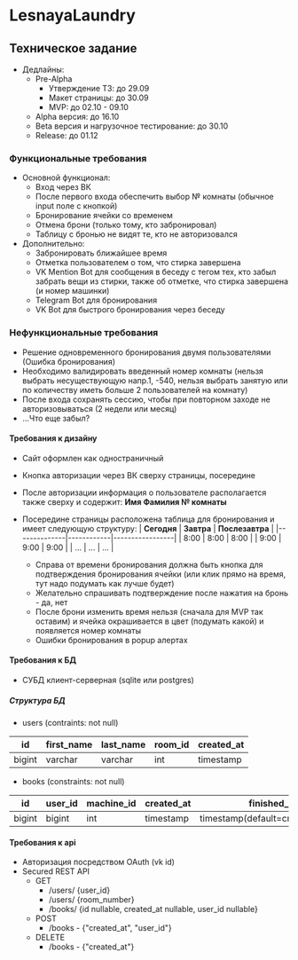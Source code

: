# LesnayaLaundry 

## Техническое задание

+ Дедлайны:
    + Pre-Alpha
        + Утверждение ТЗ: до 29.09
        + Макет страницы: до 30.09
        + MVP: до 02.10 - 09.10
    + Alpha версия: до 16.10
    + Beta версия и нагрузочное тестирование: до 30.10
    + Release: до 01.12

### Функциональные требования

- Основной функционал:
    - Вход через ВК
    - После первого входа обеспечить выбор № комнаты (обычное input поле с кнопкой)
    - Бронирование ячейки со временем
    - Отмена брони (только тому, кто забронировал)
    - Таблицу с бронью не видят те, кто не авторизовался
- Дополнительно:
    - Забронировать ближайшее время
    - Отметка пользователем о том, что стирка завершена
    - VK Mention Bot для сообщения в беседу с тегом тех, кто забыл забрать вещи из стирки, также об отметке, что стирка завершена (и номер машинки)
    - Telegram Bot для бронирования
    - VK Bot для быстрого бронирования через беседу

### Нефункциональные требования

- Решение одновременного бронирования двумя пользователями (Ошибка бронирования)
- Необходимо валидировать введенный номер комнаты (нельзя выбрать несуществующую напр.1, -540, нельзя выбрать занятую или по количеству иметь больше 2 пользователей на комнату) 
- После входа сохранять сессию, чтобы при повторном заходе не авторизовываться (2 недели или месяц)
- ...Что еще забыл?  

#### Требования к дизайну
+ Сайт оформлен как одностраничный 
+ Кнопка авторизации через ВК сверху страницы, посередине
+ После авторизации информация о пользователе располагается также сверху и содержит: **Имя Фамилия № комнаты**
+ Посередине страницы расположена таблица для бронирования и имеет следующую структуру:
    | **Сегодня**  | **Завтра** | **Послезавтра** |
    |--------------|------------|-----------------|
    | 8:00         | 8:00       | 8:00            |
    | 9:00         | 9:00       | 9:00            |
    | ...          | ...        | ...             |
    
    + Справа от времени бронирования должна быть кнопка для подтверждения бронирования ячейки (или клик прямо на время, тут надо подумать как лучше будет)
    + Желательно спрашивать подтверждение после нажатия на бронь - да, нет
    + После брони изменить время нельзя (сначала для MVP так оставим) и ячейка окрашивается в цвет (подумать какой) и появляется номер комнаты 
    + Ошибки бронирования в popup алертах    

#### Требования к БД

+ СУБД клиент-серверная (sqlite или postgres)

##### Структура БД

+ users (contraints: not null)

| id     | first_name | last_name | room_id | created_at |
|--------|------------|-----------|---------|------------|
| bigint | varchar    | varchar   | int     | timestamp  |

+ books (constraints: not null)

| id     | user_id | machine_id | created_at | finished_at                      |
|--------|---------|------------|------------|----------------------------------|
| bigint | bigint  | int        | timestamp  | timestamp(default=created_at+1h) |



#### Требования к api
+ Авторизация посредством OAuth (vk id)
+ Secured REST API
    + GET 
        + /users/ {user_id}
        + /users/ {room_number}
        + /books/ {id nullable, created_at nullable, user_id nullable}
    + POST 
        + /books - {"created_at", "user_id"}
    + DELETE
        + /books - {"created_at"}
   

